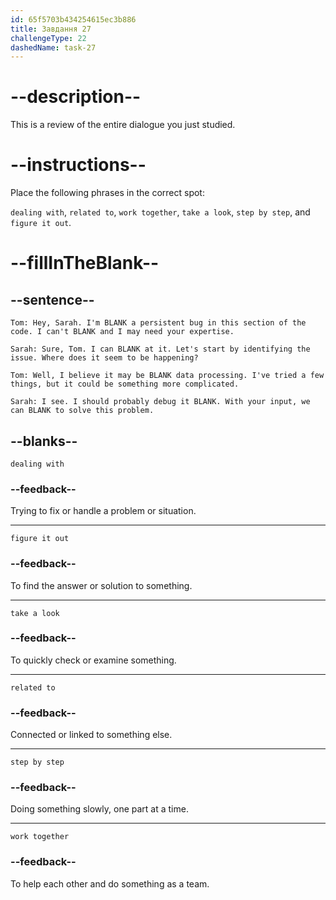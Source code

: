 ```yaml
---
id: 65f5703b434254615ec3b886
title: Завдання 27
challengeType: 22
dashedName: task-27
---
```


<!-- REVIEW -->

# --description--

This is a review of the entire dialogue you just studied.

# --instructions--

Place the following phrases in the correct spot:

`dealing with`, `related to`, `work together`, `take a look`, `step by step`, and `figure it out`.

# --fillInTheBlank--

## --sentence--

`Tom: Hey, Sarah. I'm BLANK a persistent bug in this section of the code. I can't BLANK and I may need your expertise.`

`Sarah: Sure, Tom. I can BLANK at it. Let's start by identifying the issue. Where does it seem to be happening?`

`Tom: Well, I believe it may be BLANK data processing. I've tried a few things, but it could be something more complicated.`

`Sarah: I see. I should probably debug it BLANK. With your input, we can BLANK to solve this problem.`

## --blanks--

`dealing with`

### --feedback--

Trying to fix or handle a problem or situation.

---

`figure it out`

### --feedback--

To find the answer or solution to something.

---

`take a look`

### --feedback--

To quickly check or examine something.

---

`related to`

### --feedback--

Connected or linked to something else.

---

`step by step`

### --feedback--

Doing something slowly, one part at a time.

---

`work together`

### --feedback--

To help each other and do something as a team.
